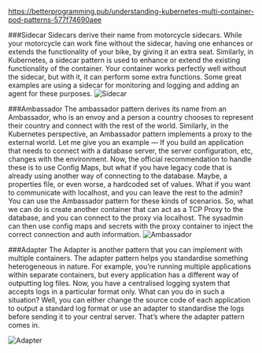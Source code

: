 https://betterprogramming.pub/understanding-kubernetes-multi-container-pod-patterns-577f74690aee

###Sidecar
Sidecars derive their name from motorcycle sidecars. While your motorcycle can work fine without the sidecar, having one enhances or extends the functionality of your bike, by giving it an extra seat. Similarly, in Kubernetes, a sidecar pattern is used to enhance or extend the existing functionality of the container.
Your container works perfectly well without the sidecar, but with it, it can perform some extra functions. Some great examples are using a sidecar for monitoring and logging and adding an agent for these purposes.
![Sidecar](https://miro.medium.com/max/722/1*oeSs9sh6YF1MS23yOu_SEQ.png)

###Ambassador
The ambassador pattern derives its name from an Ambassador, who is an envoy and a person a country chooses to represent their country and connect with the rest of the world. Similarly, in the Kubernetes perspective, an Ambassador pattern implements a proxy to the external world. Let me give you an example — If you build an application that needs to connect with a database server, the server configuration, etc, changes with the environment.
Now, the official recommendation to handle these is to use Config Maps, but what if you have legacy code that is already using another way of connecting to the database. Maybe, a properties file, or even worse, a hardcoded set of values. What if you want to communicate with localhost, and you can leave the rest to the admin? You can use the Ambassador pattern for these kinds of scenarios.
So, what we can do is create another container that can act as a TCP Proxy to the database, and you can connect to the proxy via localhost. The sysadmin can then use config maps and secrets with the proxy container to inject the correct connection and auth information.
![Ambassador](https://miro.medium.com/max/702/1*KezIya2fucCvNSx99CI23A.png)

###Adapter
The Adapter is another pattern that you can implement with multiple containers. The adapter pattern helps you standardise something heterogeneous in nature. For example, you’re running multiple applications within separate containers, but every application has a different way of outputting log files.
Now, you have a centralised logging system that accepts logs in a particular format only. What can you do in such a situation? Well, you can either change the source code of each application to output a standard log format or use an adapter to standardise the logs before sending it to your central server. That’s where the adapter pattern comes in.

![Adapter](https://miro.medium.com/max/482/1*eQ2gXcum3e7ADOdBrjKS5A.png)